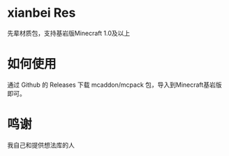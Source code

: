 # xianbei Res
先辈材质包，支持基岩版Minecraft 1.0及以上
# 如何使用
通过 Github 的 Releases 下载 mcaddon/mcpack 包，导入到Minecraft基岩版即可。
# 鸣谢
我自己和提供想法库的人
